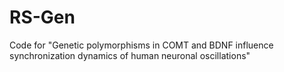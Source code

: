 # RS-Gen
Code for "Genetic polymorphisms in COMT and BDNF influence synchronization dynamics of human neuronal oscillations"
